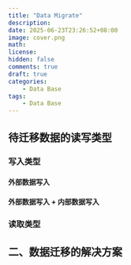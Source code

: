 ```yaml
---
title: "Data Migrate"
description: 
date: 2025-06-23T23:26:52+08:00
image: cover.png
math: 
license: 
hidden: false
comments: true
draft: true
categories:
    - Data Base
tags:
    - Data Base
---
```


## 待迁移数据的读写类型
### 写入类型
#### 外部数据写入
#### 外部数据写入 + 内部数据写入

### 读取类型
#### 

## 二、数据迁移的解决方案
